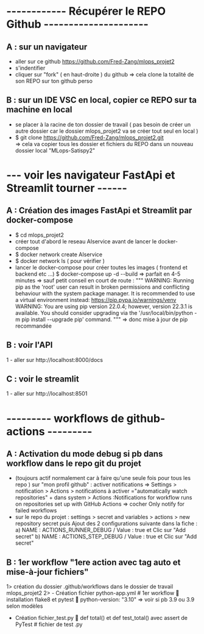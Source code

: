 # ------------ Récupérer le REPO Github --------------------- #

## A : sur un navigateur
 - aller sur ce github https://github.com/Fred-Zang/mlops_projet2
 - s'indentifier 
 - cliquer sur "fork" ( en haut-droite ) du github 
    => cela clone la totalité de son REPO sur ton github perso

## B : sur un IDE VSC en local, copier ce REPO sur ta machine en local
 - se placer à la racine de ton dossier de travail ( pas besoin de créer un autre dossier car le dossier mlops_projet2 va se créer tout seul en local )
 - $ git clone https://github.com/Fred-Zang/mlops_projet2.git  
    => cela va copier tous les dossier et fichiers du REPO dans un nouveau dossier local "MLops-Satispy2"

# --- voir les navigateur FastApi et Streamlit tourner ------ #
## A : Création des images FastApi et Streamlit par docker-compose
 - $ cd mlops_projet2
 - créer tout d'abord le reseau AIservice avant de lancer le docker-compose    
 - $ docker network create AIservice
 - $ docker network ls   ( pour vérifier )
 - lancer le docker-compose pour créer toutes les images ( frontend et backend etc ...)
    $ docker-compose up -d --build
    => parfait en 4-5 minutes
    => sauf petit conseil en court de route :
    """ WARNING: Running pip as the 'root' user can result in broken permissions and conflicting behaviour with the system package manager. 
    It is recommended to use a virtual environment instead: https://pip.pypa.io/warnings/venv
    WARNING: You are using pip version 22.0.4; however, version 22.3.1 is available.
    You should consider upgrading via the '/usr/local/bin/python -m pip install --upgrade pip' command. """
    => donc mise à jour de pip recommandée

## B : voir l'API
1 - aller sur http://localhost:8000/docs

## C :  voir le streamlit
1 - aller sur http://localhost:8501


# --------- workflows de github-actions --------- #
## A : Activation du mode debug si pb dans workflow dans le repo git du projet
* (toujours actif normalement car à faire qu'une seule fois pour tous les repo )
sur "mon profil github" : activer notifications  => Settings > notification > Actions > notifications à activer ="automatically watch repositories" + dans system > Actions :Notifications for workflow runs on repositories set up with GitHub Actions => cocher Only notify for failed workflows
* sur le repo du projet : settings > secret and variables > actions > new repository secret
puis  Ajout des 2 configurations suivante dans la fiche : 
a) NAME : ACTIONS_RUNNER_DEBUG  / Value : true  et Clic sur "Add secret"
b) NAME : ACTIONS_STEP_DEBUG  / Value : true  et Clic sur "Add secret"


## B : 1er workflow "1ere action avec tag auto et mise-à-jour fichiers"
1> création du dossier .github/workflows dans le dossier de travail mlops_projet2
2> -	Création fichier python-app.yml  # 1er workflow
	installation flake8 et pytest
	python-version: "3.10"  => voir si pb 3.9 ou 3.9 selon modèles
-	Création fichier_test.py
	def total() et def test_total() avec assert de PyTest # fichier de test .py









